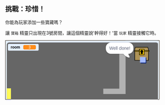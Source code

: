 ## 挑戰：珍惜！

你能為玩家添加一些寶藏嗎？

讓 `寶箱` 精靈只出現在3號房間，讓這個精靈說'幹得好！'當 `玩家` 精靈接觸它時。

![截圖](images/world-treasure.png)